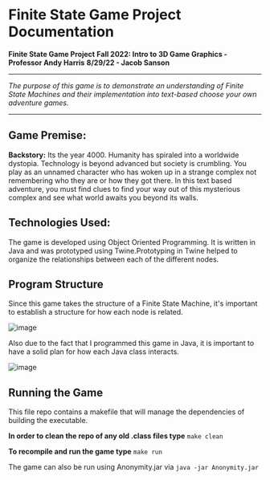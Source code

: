 ﻿# Finite State Game Project Documentation
**Finite State Game Project**
**Fall 2022: Intro to 3D Game Graphics - Professor Andy Harris**
**8/29/22 - Jacob Sanson**
___
*The purpose of this game is to demonstrate an understanding of Finite State Machines and their implementation into text-based choose your own adventure games.*
___
## Game Premise:
**Backstory:** Its the year 4000. Humanity has spiraled into a worldwide dystopia. Technology is beyond advanced but society is crumbling. You play as an unnamed character who has woken up in a strange complex not remembering who they are or how they got there. In this text based adventure, you must find clues to find your way out of this mysterious complex and see what world awaits you beyond its walls. 

## Technologies Used:
The game is developed using Object Oriented Programming. It is written in Java and was prototyped using Twine.Prototyping in Twine helped to organize the relationships between each of the different nodes.

## Program Structure
Since this game takes the structure of a Finite State Machine, it's important to establish a structure for how each node is related.

![image](https://user-images.githubusercontent.com/107002749/189468159-03dc23b1-f21b-4961-9d48-a6578d410d7e.png)

Also due to the fact that I programmed this game in Java, it is important to have a solid plan for how each Java class interacts.

![image](https://user-images.githubusercontent.com/107002749/189468562-3c8e39fa-9e53-4be5-8e71-9a0fc403a2c8.png)

## Running the Game
This file repo contains a makefile that will manage the dependencies of building the executable.

**In order to clean the repo of any old .class files type** `make clean`

**To recompile and run the game type** `make run`

The game can also be run using Anonymity.jar via `java -jar Anonymity.jar`








